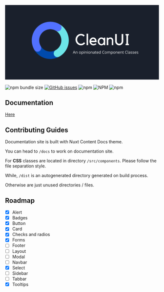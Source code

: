 <img src="docs/static/preview.png" class="light-img" alt=""/>

![npm bundle size](https://img.shields.io/bundlephobia/minzip/initbase-clean-ui)
[![GitHub issues](https://img.shields.io/github/issues/initbase/clean)](https://github.com/initbase/clean/issues)
![npm](https://img.shields.io/npm/dt/initbase-clean-ui)
![NPM](https://img.shields.io/npm/l/initbase-clean-ui)
![npm](https://img.shields.io/npm/v/initbase-clean-ui)

## Documentation 
[Here](https://cleanui.netlify.app/) 

## Contributing Guides

Documentation site is built with Nuxt Content Docs theme.

You can head to `/docs` to work on documentation site.

For __CSS__ classes are located in directory `/src/components`. Please follow the file separation style.

While, `/dist` is an autogenerated directory generated on build process.

Otherwise are just unused directories / files.

## Roadmap

- [x] Alert
- [x] Badges
- [x] Button
- [x] Card
- [x] Checks and radios
- [x] Forms
- [ ] Footer
- [ ] Layout
- [ ] Modal
- [ ] Navbar
- [x] Select
- [ ] Sidebar
- [ ] Tabbar
- [x] Tooltips